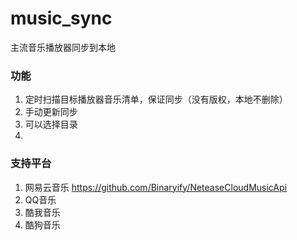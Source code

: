 # music_sync
主流音乐播放器同步到本地

### 功能
1. 定时扫描目标播放器音乐清单，保证同步（没有版权，本地不删除）
2. 手动更新同步
3. 可以选择目录
4. 


### 支持平台
  1. 网易云音乐 https://github.com/Binaryify/NeteaseCloudMusicApi
  2. QQ音乐
  3. 酷我音乐
  4. 酷狗音乐
